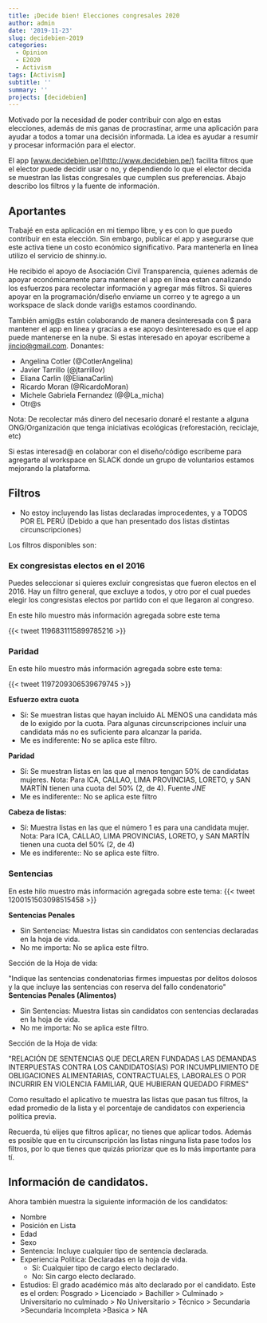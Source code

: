 ```yaml
---
title: ¡Decide bien! Elecciones congresales 2020
author: admin
date: '2019-11-23'
slug: decidebien-2019
categories:
  - Opinion
  - E2020
  - Activism
tags: [Activism]
subtitle: ''
summary: ''
projects: [decidebien]
---
```


Motivado por la necesidad de poder contribuir con algo en estas elecciones, además de mis ganas de procrastinar, arme una aplicación para ayudar a todos a tomar una decisión informada. La idea es ayudar a resumir y procesar información para el elector. 

El app [www.decidebien.pe](http://www.decidebien.pe/) facilita filtros que el elector puede decidir usar o no, y dependiendo lo que el elector decida se muestran las listas congresales que cumplen sus preferencias. Abajo describo los filtros y la fuente de información. 

## Aportantes
  
Trabajé en esta aplicación en mi tiempo libre, y es con lo que puedo contribuir en esta elección. Sin embargo, publicar el app y asegurarse que este activa tiene un costo económico significativo. Para mantenerla en línea utilizo el servicio de shinny.io. 

He recibido el apoyo de Asociación Civil Transparencia, quienes además de apoyar económicamente para mantener el app en línea estan canalizando los esfuerzos para recolectar información y agregar más filtros. Si quieres apoyar en la programación/diseño enviame un correo y te agrego a un workspace de slack donde vari@s estamos coordinando. 

También amig@s están colaborando de manera desinteresada con $ para mantener el app en línea y gracias a ese apoyo desinteresado es que el app puede mantenerse en la nube. Si estas interesado en apoyar escribeme a jincio@gmail.com. Donantes: 

  - Angelina Cotler (@CotlerAngelina)
  - Javier Tarrillo (@jtarrillov)
  - Eliana Carlin (@ElianaCarlin)
  - Ricardo Moran (@RicardoMoran)
  - Michele Gabriela Fernandez (@@La_micha)
  - Otr@s
  
Nota: De recolectar más dinero del necesario donaré el restante a alguna ONG/Organización que tenga iniciativas ecológicas (reforestación, reciclaje, etc)

Si estas interesad@ en colaborar con el diseño/código escribeme para agregarte al workspace en SLACK donde un grupo de voluntarios estamos mejorando la plataforma. 

## Filtros

- No estoy incluyendo las listas declaradas improcedentes, y a TODOS POR EL PERÚ (Debido a que han presentado dos listas distintas circunscripciones)

Los filtros disponibles son:

### Ex congresistas electos en el 2016

Puedes seleccionar si quieres excluir congresistas que fueron electos en el 2016. Hay un filtro general, que excluye a todos, y otro por el cual puedes elegir los congresistas electos por partido con el que llegaron al congreso. 

En este hilo muestro más información agregada sobre este tema

{{< tweet 1196831115899785216 >}}


### Paridad

En este hilo muestro más información agregada sobre este tema:

{{< tweet 1197209306539679745 >}}

**Esfuerzo extra cuota**
  - Sí: Se muestran listas que hayan incluido AL MENOS una candidata más de lo exigido por la cuota. Para algunas circunscripciones incluir una candidata más no es suficiente para alcanzar la parida. 
  - Me es indiferente: No se aplica este filtro. 

**Paridad**

  - Sí: Se muestran listas en las que al menos tengan 50% de candidatas mujeres. Nota: Para ICA, CALLAO, LIMA PROVINCIAS, LORETO, y SAN MARTÍN tienen una cuota del 50% (2, de 4). Fuente *JNE* 
  - Me es indiferente:: No se aplica este filtro
  
**Cabeza de listas:**

  - Sí: Muestra listas en las que el número 1 es para una candidata mujer. Nota: Para ICA, CALLAO, LIMA PROVINCIAS, LORETO, y SAN MARTÍN tienen una cuota del 50% (2, de 4)
  - Me es indiferente:: No se aplica este filtro. 
  
### Sentencias

En este hilo muestro más información agregada sobre este tema:
{{< tweet 1200151503098515458 >}}

**Sentencias Penales** 

  - Sin Sentencias: Muestra listas sin candidatos con sentencias declaradas en la hoja de vida. 
  - No me importa: No se aplica este filtro. 

Sección de la Hoja de vida:

"Indique las sentencias condenatorias firmes impuestas por delitos dolosos y la que incluye las sentencias con reserva del fallo condenatorio"
**Sentencias Penales (Alimentos)** 

  - Sin Sentencias: Muestra listas sin candidatos con sentencias declaradas en la hoja de vida. 
  - No me importa: No se aplica este filtro. 

Sección de la Hoja de vida: 

"RELACIÓN DE SENTENCIAS QUE DECLAREN FUNDADAS LAS DEMANDAS INTERPUESTAS CONTRA LOS CANDIDATOS(AS) POR INCUMPLIMIENTO DE OBLIGACIONES ALIMENTARIAS, CONTRACTUALES, LABORALES O POR INCURRIR EN VIOLENCIA FAMILIAR, QUE HUBIERAN QUEDADO FIRMES"

Como resultado el aplicativo te muestra las listas que pasan tus filtros, la edad promedio de la lista y el porcentaje de candidatos con experiencia política previa. 

Recuerda, tú elijes que filtros aplicar, no tienes que aplicar todos. Además es posible que en tu circunscripción las listas ninguna lista pase todos los filtros, por lo que tienes que quizás priorizar que es lo más importante para tí. 

## Información de candidatos. 

Ahora también muestra la siguiente información de los candidatos: 

- Nombre
- Posición en Lista
- Edad
- Sexo
- Sentencia: Incluye cualquier tipo de sentencia declarada. 
- Experiencia Política: Declaradas en la hoja de vida.
    - Sí: Cualquier tipo de cargo electo declarado.
    - No: Sin cargo electo declarado. 
- Estudios: El grado académico más alto declarado por el candidato. Este es el orden: Posgrado > Licenciado > Bachiller > Culminado > Universitario no culminado > No Universitario > Técnico > Secundaria >Secundaria Incompleta >Basica > NA 